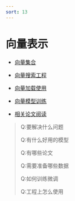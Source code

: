 ```yaml
---
sort: 13
---
```


# 向量表示




<!-- {% include list.liquid %} -->

* [向量集合](https://kg-nlp.github.io/Algorithm-Project-Manual/向量表示/向量集合.html)

* [向量搜索工程](https://kg-nlp.github.io/Algorithm-Project-Manual/向量表示/向量搜索工程.html)

* [向量加载使用](https://kg-nlp.github.io/Algorithm-Project-Manual/向量表示/向量加载使用.html)

* [向量模型训练](https://kg-nlp.github.io/Algorithm-Project-Manual/向量表示/向量模型训练.html)

* [相关论文阅读](https://kg-nlp.github.io/Algorithm-Project-Manual/向量表示/相关论文阅读.html)

  





> Q:要解决什么问题
>
> Q:有什么好用的模型
>
> Q:有哪些论文
>
> Q:需要准备哪些数据
>
> Q:如何训练微调
>
> Q:工程上怎么使用
